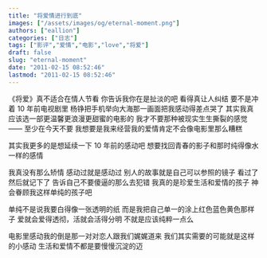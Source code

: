 ```yaml
---
title: "将爱情进行到底"
images: ["/assets/images/og/eternal-moment.png"]
authors: ["eallion"]
categories: ["日志"]
tags: ["影评","爱情","电影","love","将爱"]
draft: false
slug: "eternal-moment"
date: "2011-02-15 08:52:46"
lastmod: "2011-02-15 08:52:46"
---
```


《将爱》真不适合在情人节看
你告诉我你在是扯淡的吧
看得真让人纠结
要不是冲着 10 年前电视剧里
杨铮把手机举向大海那一画面把我感动得差点哭了
其实我真应该选一部更温馨更浪漫更甜蜜的电影的
我才不要那种被现实生生撕裂的感觉 —— 至少在今天不要
我想要是我来经营我的爱情肯定不会像电影里那么糟糕

其实我更多的是想延续一下 10 年前的感动吧
想要找回青春的影子和那时纯得像水一样的感情

我真没有那么矫情
感动过就是感动过
别人的故事就是自己可以参照的镜子
看过了然后就记下了
告诉自己不要傻逼的那么去犯错
我真的是珍爱生活和爱情的孩子
神会眷顾我这样单纯的孩子吧

单纯不是说我要白得像一张透明的纸
而是我把自己单一的涂上红色蓝色黄色那样子
爱就会爱得透彻，活就会活得分明
不就是应该纯粹一点么

电影里感动我的倒是那一对对恋人跟我们娓娓道来
我们其实需要的可能就是这样的小感动
生活和爱情不都是要慢慢沉淀的迈
